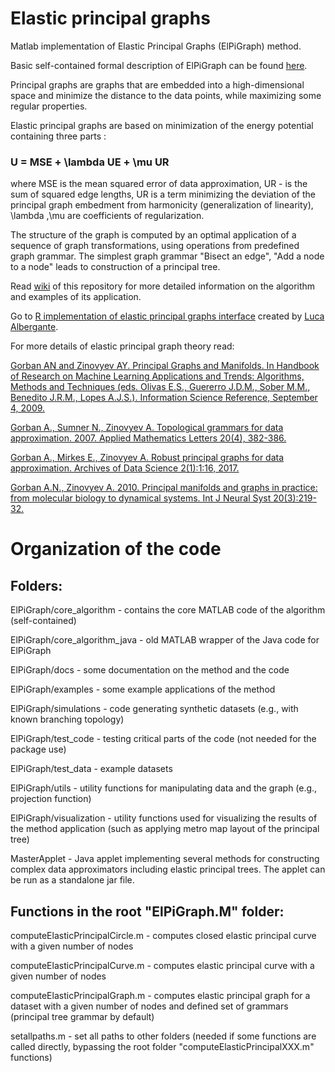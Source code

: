 # Elastic principal graphs
Matlab implementation of Elastic Principal Graphs (ElPiGraph) method. 

Basic self-contained formal description of ElPiGraph can be found [here](https://github.com/auranic/Elastic-principal-graphs/blob/master/ElPiGraph_Methods.pdf). 

Principal graphs are graphs that are embedded into a high-dimensional space and minimize the distance to the data points, while maximizing some regular properties.

Elastic principal graphs are based on minimization of the energy potential containing three parts :

### U = MSE + \lambda UE + \mu UR

where MSE is the mean squared error of data approximation, UR - is the sum of squared edge lengths, UR is a term minimizing the deviation of the principal graph embedment from harmonicity (generalization of linearity), \lambda ,\mu  are coefficients of regularization.

The structure of the graph is computed by an optimal application of a sequence of graph transformations, using operations from predefined graph grammar.
The simplest graph grammar "Bisect an edge", "Add a node to a node" leads to construction of a principal tree.

Read [wiki](https://github.com/auranic/Elastic-principal-graphs/wiki) of this repository for more detailed information on the algorithm
and examples of its application.

Go to [R implementation of elastic principal graphs interface](https://github.com/Albluca/rpgraph) created by [Luca Albergante](https://github.com/Albluca).

For more details of elastic principal graph theory read:

[Gorban AN and Zinovyev AY. Principal Graphs and Manifolds. In Handbook of Research on Machine Learning Applications and Trends: Algorithms, Methods and Techniques (eds. Olivas E.S., Guererro J.D.M., Sober M.M., Benedito J.R.M., Lopes A.J.S.). Information Science Reference, September 4, 2009.](https://arxiv.org/ftp/arxiv/papers/0809/0809.0490.pdf)

[Gorban A., Sumner N., Zinovyev A. Topological grammars for data approximation. 2007. Applied Mathematics Letters 20(4), 382-386.](http://arxiv.org/pdf/cs/0603090v2.pdf)

[Gorban A., Mirkes E., Zinovyev A. Robust principal graphs for data approximation. Archives of Data Science 2(1):1:16, 2017.](href="http://arxiv.org/abs/1603.06828)

[Gorban A.N., Zinovyev A. 2010. Principal manifolds and graphs in practice: from molecular biology to dynamical systems. Int J Neural Syst 20(3):219-32.](href="http://arxiv.org/pdf/1001.1122.pdf)

# Organization of the code

## Folders:

ElPiGraph/core_algorithm 		- contains the core MATLAB code of the algorithm (self-contained)

ElPiGraph/core_algorithm_java	- old MATLAB wrapper of the Java code for ElPiGraph

ElPiGraph/docs			- some documentation on the method and the code

ElPiGraph/examples		- some example applications of the method

ElPiGraph/simulations		- code generating synthetic datasets (e.g., with known branching topology)

ElPiGraph/test_code		- testing critical parts of the code (not needed for the package use)

ElPiGraph/test_data		- example datasets 

ElPiGraph/utils			- utility functions for manipulating data and the graph (e.g., projection function)

ElPiGraph/visualization		- utility functions used for visualizing the results of the method application (such as applying metro map layout of the principal tree)

MasterApplet 			- Java applet implementing several methods for constructing complex data approximators including elastic principal trees. The applet can be run as a standalone jar file.


## Functions in the root "ElPiGraph.M" folder:

computeElasticPrincipalCircle.m		- computes closed elastic principal curve with a given number of nodes

computeElasticPrincipalCurve.m          - computes elastic principal curve with a given number of nodes

computeElasticPrincipalGraph.m		- computes elastic principal graph for a dataset with a given number of nodes and defined set of grammars (principal tree grammar by default)

setallpaths.m				- set all paths to other folders (needed if some functions are called directly, bypassing the root folder "computeElasticPrincipalXXX.m" functions)

 
